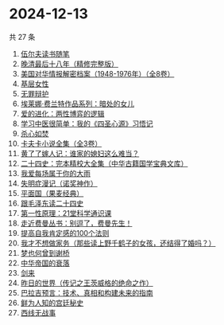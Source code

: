 # 2024-12-13

共 27 条

<!-- BEGIN WEREAD -->
<!-- 最后更新时间 2024-12-13 04:18:02 +0800 -->
1. [伍尔夫读书随笔](https://weread.qq.com/web/bookDetail/5ef32560813ab9719g019376)
1. [晚清最后十八年（精修完整版）](https://weread.qq.com/web/bookDetail/787328c0813ab9683g0195cf)
1. [美国对华情报解密档案（1948-1976年）（全8卷）](https://weread.qq.com/web/bookDetail/70732200813ab971cg011eb3)
1. [基层女性](https://weread.qq.com/web/bookDetail/d3c3209072646383d3ce031)
1. [无罪辩护](https://weread.qq.com/web/bookDetail/2c232da0813ab9726g01820e)
1. [埃莱娜·费兰特作品系列：暗处的女儿](https://weread.qq.com/web/bookDetail/42132f80813ab9720g0102e1)
1. [爱的进化：两性博弈的逻辑](https://weread.qq.com/web/bookDetail/8f532450813ab9690g0105f8)
1. [学习中医很简单：我的《四圣心源》习悟记](https://weread.qq.com/web/bookDetail/19232e40813ab75a4g015bae)
1. [杀心如焚](https://weread.qq.com/web/bookDetail/1c632130813ab9683g0147bc)
1. [卡夫卡小说全集（全3卷）](https://weread.qq.com/web/bookDetail/10b32f7071dd5ab610b4b34)
1. [黄了了嫁人记：谁家的媳妇这么难当？](https://weread.qq.com/web/bookDetail/29932610813ab95edg01504c)
1. [二十四史：完本精校大全集（中华古籍国学宝典文库）](https://weread.qq.com/web/bookDetail/1d4328e072a6d3131d4e066)
1. [我爱每场属于你的大雨](https://weread.qq.com/web/bookDetail/6c1324a0813ab96afg016953)
1. [失明症漫记（诺奖神作）](https://weread.qq.com/web/bookDetail/94c325d05e1ae594c7c1535)
1. [平面国（果麦经典）](https://weread.qq.com/web/bookDetail/215328407200f6f9215a612)
1. [跟毛泽东读二十四史](https://weread.qq.com/web/bookDetail/18132860728088fb18101aa)
1. [第一性原理：21堂科学通识课](https://weread.qq.com/web/bookDetail/a1c32030813ab96d8g0171b2)
1. [走近费曼丛书：别逗了，费曼先生！](https://weread.qq.com/web/bookDetail/cd732d70718db043cd73bb3)
1. [提高自我肯定感的100个法则](https://weread.qq.com/web/bookDetail/7b232300813ab9641g0174cf)
1. [我才不想做家务（那些读上野千鹤子的女孩，还结得了婚吗？）](https://weread.qq.com/web/bookDetail/800329f0813ab9643g0180bf)
1. [梦也何曾到谢桥](https://weread.qq.com/web/bookDetail/e3732500813ab7ccbg019985)
1. [中华帝国的衰落](https://weread.qq.com/web/bookDetail/0c8325e05d1f110c8edf190)
1. [剑来](https://weread.qq.com/web/bookDetail/8e5326b07153adcf8e53d42)
1. [昨日的世界（传记之王茨威格的绝命之作）](https://weread.qq.com/web/bookDetail/7fc328c0813ab953dg011443)
1. [巴拉吉预言：技术、真相和构建未来的指南](https://weread.qq.com/web/bookDetail/9a032e80813ab96d9g01700c)
1. [鲜为人知的宫廷秘史](https://weread.qq.com/web/bookDetail/2a9321e0813ab9654g01916d)
1. [西线无战事](https://weread.qq.com/web/bookDetail/24f323d0813ab7493g011798)
<!-- END WEREAD -->